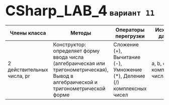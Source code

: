 # <span style="font-size:45px;">CSharp_LAB_4</span> `вариант 11`
| Члены класса               | Методы                                     | Операторы перегрузки      | Исходные данные          | Результаты                  |
|----------------------------|---------------------------------------------|---------------------------|--------------------------|-----------------------------|
| 2 действительных числа, pr | Конструктор: определяет форму ввода числа (алгебраическая или тригонометрическая), Вывод в алгебраической и тригонометрической форме | Сложение (+), Вычитание (-), Умножение (*), Деление (/) комплексных чисел | a, b, c, d - комплексные числа | x=((a+b)*c^2)/ (b-a)         |
